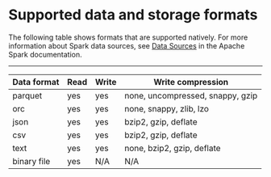 # Supported data and storage formats<a name="notebooks-spark-data-and-storage-formats"></a>

The following table shows formats that are supported natively\. For more information about Spark data sources, see [Data Sources](https://spark.apache.org/docs/3.2.1/sql-data-sources.html) in the Apache Spark documentation\.


****  

| **Data format** | **Read** | **Write** | **Write compression** | 
| --- | --- | --- | --- | 
| parquet | yes | yes | none, uncompressed, snappy, gzip | 
| orc | yes | yes | none, snappy, zlib, lzo | 
| json | yes | yes | bzip2, gzip, deflate | 
| csv | yes | yes | bzip2, gzip, deflate | 
| text | yes | yes | none, bzip2, gzip, deflate | 
| binary file | yes | N/A | N/A | 